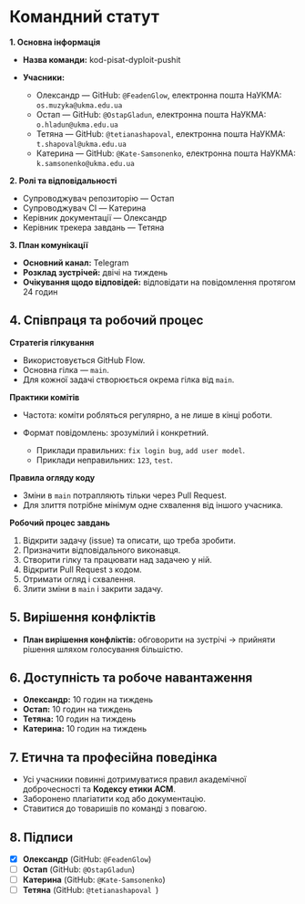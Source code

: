 # Командний статут

**1. Основна інформація**

* **Назва команди:** kod-pisat-dyploit-pushit
* **Учасники:**

  * Олександр — GitHub: `@FeadenGlow`, електронна пошта НаУКМА: `os.muzyka@ukma.edu.ua`
  * Остап — GitHub: `@OstapGladun`, електронна пошта НаУКМА: `o.hladun@ukma.edu.ua`
  * Тетяна — GitHub: `@tetianashapoval`, електронна пошта НаУКМА: `t.shapoval@ukma.edu.ua`
  * Катерина — GitHub: `@Kate-Samsonenko`, електронна пошта НаУКМА: `k.samsonenko@ukma.edu.ua`

**2. Ролі та відповідальності**

* Супроводжувач репозиторію — Остап
* Супроводжувач CI — Катерина
* Керівник документації — Олександр
* Керівник трекера завдань — Тетяна

**3. План комунікації**

* **Основний канал:** Telegram
* **Розклад зустрічей:** двічі на тиждень
* **Очікування щодо відповідей:** відповідати на повідомлення протягом 24 годин

## 4. Співпраця та робочий процес

**Стратегія гілкування**

* Використовується GitHub Flow.
* Основна гілка — `main`.
* Для кожної задачі створюється окрема гілка від `main`.

**Практики комітів**

* Частота: коміти робляться регулярно, а не лише в кінці роботи.
* Формат повідомлень: зрозумілий і конкретний.

  * Приклади правильних: `fix login bug`, `add user model`.
  * Приклади неправильних: `123`, `test`.

**Правила огляду коду**

* Зміни в `main` потрапляють тільки через Pull Request.
* Для злиття потрібне мінімум одне схвалення від іншого учасника.

**Робочий процес завдань**

1. Відкрити задачу (issue) та описати, що треба зробити.
2. Призначити відповідального виконавця.
3. Створити гілку та працювати над задачею у ній.
4. Відкрити Pull Request з кодом.
5. Отримати огляд і схвалення.
6. Злити зміни в `main` і закрити задачу.
## 5. Вирішення конфліктів

* **План вирішення конфліктів:** обговорити на зустрічі → прийняти рішення шляхом голосування більшістю.

## 6. Доступність та робоче навантаження

* **Олександр:** 10 годин на тиждень
* **Остап:** 10 годин на тиждень
* **Тетяна:** 10 годин на тиждень
* **Катерина:** 10 годин на тиждень

## 7. Етична та професійна поведінка

* Усі учасники повинні дотримуватися правил академічної доброчесності та **Кодексу етики ACM**.
* Заборонено плагіатити код або документацію.
* Ставитися до товаришів по команді з повагою.

## 8. Підписи

* [x] **Олександр** (GitHub: `@FeadenGlow`)
* [ ] **Остап** (GitHub: `@OstapGladun`)
* [ ] **Катерина** (GitHub: `@Kate-Samsonenko`)
* [ ] **Тетяна** (GitHub: `@tetianashapoval `)